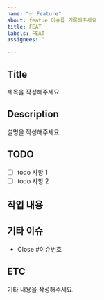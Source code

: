 ```yaml
---
name: "✅ Feature"
about: featue 이슈를 기록해주세요
title: FEAT
labels: FEAT
assignees: ''

---
```


## Title
제목을 작성해주세요.

## Description
설명을 작성해주세요.

## TODO
- [ ] todo 사항 1
- [ ] todo 사항 2

## 작업 내용 

## 기타 이슈 
- Close #이슈번호

## ETC
기타 내용을 작성해주세요.
